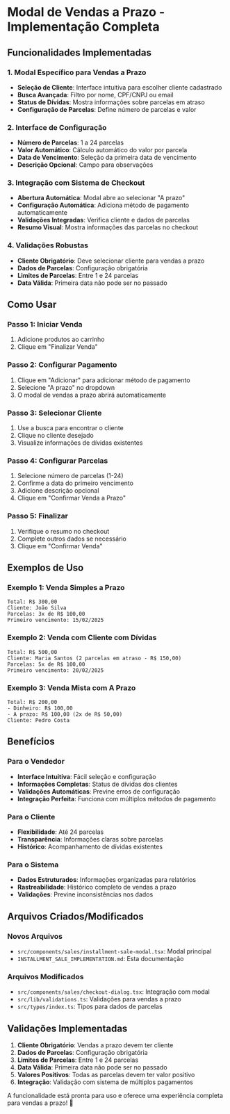 # Modal de Vendas a Prazo - Implementação Completa

## Funcionalidades Implementadas

### 1. Modal Específico para Vendas a Prazo
- **Seleção de Cliente**: Interface intuitiva para escolher cliente cadastrado
- **Busca Avançada**: Filtro por nome, CPF/CNPJ ou email
- **Status de Dívidas**: Mostra informações sobre parcelas em atraso
- **Configuração de Parcelas**: Define número de parcelas e valor

### 2. Interface de Configuração
- **Número de Parcelas**: 1 a 24 parcelas
- **Valor Automático**: Cálculo automático do valor por parcela
- **Data de Vencimento**: Seleção da primeira data de vencimento
- **Descrição Opcional**: Campo para observações

### 3. Integração com Sistema de Checkout
- **Abertura Automática**: Modal abre ao selecionar "A prazo"
- **Configuração Automática**: Adiciona método de pagamento automaticamente
- **Validações Integradas**: Verifica cliente e dados de parcelas
- **Resumo Visual**: Mostra informações das parcelas no checkout

### 4. Validações Robustas
- **Cliente Obrigatório**: Deve selecionar cliente para vendas a prazo
- **Dados de Parcelas**: Configuração obrigatória
- **Limites de Parcelas**: Entre 1 e 24 parcelas
- **Data Válida**: Primeira data não pode ser no passado

## Como Usar

### Passo 1: Iniciar Venda
1. Adicione produtos ao carrinho
2. Clique em "Finalizar Venda"

### Passo 2: Configurar Pagamento
1. Clique em "Adicionar" para adicionar método de pagamento
2. Selecione "A prazo" no dropdown
3. O modal de vendas a prazo abrirá automaticamente

### Passo 3: Selecionar Cliente
1. Use a busca para encontrar o cliente
2. Clique no cliente desejado
3. Visualize informações de dívidas existentes

### Passo 4: Configurar Parcelas
1. Selecione número de parcelas (1-24)
2. Confirme a data do primeiro vencimento
3. Adicione descrição opcional
4. Clique em "Confirmar Venda a Prazo"

### Passo 5: Finalizar
1. Verifique o resumo no checkout
2. Complete outros dados se necessário
3. Clique em "Confirmar Venda"

## Exemplos de Uso

### Exemplo 1: Venda Simples a Prazo
```
Total: R$ 300,00
Cliente: João Silva
Parcelas: 3x de R$ 100,00
Primeiro vencimento: 15/02/2025
```

### Exemplo 2: Venda com Cliente com Dívidas
```
Total: R$ 500,00
Cliente: Maria Santos (2 parcelas em atraso - R$ 150,00)
Parcelas: 5x de R$ 100,00
Primeiro vencimento: 20/02/2025
```

### Exemplo 3: Venda Mista com A Prazo
```
Total: R$ 200,00
- Dinheiro: R$ 100,00
- A prazo: R$ 100,00 (2x de R$ 50,00)
Cliente: Pedro Costa
```

## Benefícios

### Para o Vendedor
- **Interface Intuitiva**: Fácil seleção e configuração
- **Informações Completas**: Status de dívidas dos clientes
- **Validações Automáticas**: Previne erros de configuração
- **Integração Perfeita**: Funciona com múltiplos métodos de pagamento

### Para o Cliente
- **Flexibilidade**: Até 24 parcelas
- **Transparência**: Informações claras sobre parcelas
- **Histórico**: Acompanhamento de dívidas existentes

### Para o Sistema
- **Dados Estruturados**: Informações organizadas para relatórios
- **Rastreabilidade**: Histórico completo de vendas a prazo
- **Validações**: Previne inconsistências nos dados

## Arquivos Criados/Modificados

### Novos Arquivos
- `src/components/sales/installment-sale-modal.tsx`: Modal principal
- `INSTALLMENT_SALE_IMPLEMENTATION.md`: Esta documentação

### Arquivos Modificados
- `src/components/sales/checkout-dialog.tsx`: Integração com modal
- `src/lib/validations.ts`: Validações para vendas a prazo
- `src/types/index.ts`: Tipos para dados de parcelas

## Validações Implementadas

1. **Cliente Obrigatório**: Vendas a prazo devem ter cliente
2. **Dados de Parcelas**: Configuração obrigatória
3. **Limites de Parcelas**: Entre 1 e 24 parcelas
4. **Data Válida**: Primeira data não pode ser no passado
5. **Valores Positivos**: Todas as parcelas devem ter valor positivo
6. **Integração**: Validação com sistema de múltiplos pagamentos

A funcionalidade está pronta para uso e oferece uma experiência completa para vendas a prazo! 🚀
